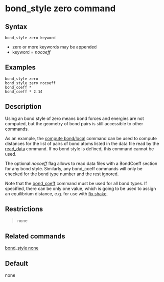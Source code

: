 # bond_style zero command

## Syntax

``` LAMMPS
bond_style zero keyword
```

-   zero or more keywords may be appended
-   keyword = *nocoeff*

## Examples

``` LAMMPS
bond_style zero
bond_style zero nocoeff
bond_coeff *
bond_coeff * 2.14
```

## Description

Using an bond style of zero means bond forces and energies are not
computed, but the geometry of bond pairs is still accessible to other
commands.

As an example, the [compute bond/local](compute_bond_local) command can
be used to compute distances for the list of pairs of bond atoms listed
in the data file read by the [read_data](read_data) command. If no bond
style is defined, this command cannot be used.

The optional *nocoeff* flag allows to read data files with a BondCoeff
section for any bond style. Similarly, any bond_coeff commands will only
be checked for the bond type number and the rest ignored.

Note that the [bond_coeff](bond_coeff) command must be used for all bond
types. If specified, there can be only one value, which is going to be
used to assign an equilibrium distance, e.g. for use with [fix
shake](fix_shake).

## Restrictions

> none

## Related commands

[bond_style none](bond_none)

## Default

none
